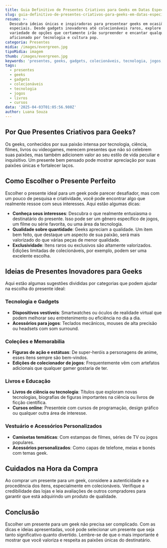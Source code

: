 ```yaml
---
title: Guia Definitivo de Presentes Criativos para Geeks em Datas Especiais
slug: guia-definitivo-de-presentes-criativos-para-geeks-em-datas-especiais
resumo: >-
  Descubra ideias únicas e inspiradoras para presentear geeks em ocasiões
  especiais. Desde gadgets inovadores até colecionáveis raros, explore uma
  variedade de opções que certamente irão surpreender e encantar qualquer
  aficionado por tecnologia e cultura pop.
categoria: Presentes
midia: /images/evergreen.jpg
tipoMidia: imagem
thumb: /images/evergreen.jpg
keywords: 'presentes, geeks, gadgets, colecionáveis, tecnologia, jogos, livros, cursos'
tags:
  - presentes
  - geeks
  - gadgets
  - colecionáveis
  - tecnologia
  - jogos
  - livros
  - cursos
data: '2025-04-03T01:05:56.980Z'
author: Luana Souza
---
```


## Por Que Presentes Criativos para Geeks?

Os geeks, conhecidos por sua paixão intensa por tecnologia, ciência, filmes, livros ou videogames, merecem presentes que não só celebrem suas paixões, mas também adicionem valor ao seu estilo de vida peculiar e inquisitivo. Um presente bem pensado pode mostrar apreciação por suas paixões únicas e fortalecer laços.

## Como Escolher o Presente Perfeito

Escolher o presente ideal para um geek pode parecer desafiador, mas com um pouco de pesquisa e criatividade, você pode encontrar algo que realmente ressoe com seus interesses. Aqui estão algumas dicas:

- **Conheça seus interesses**: Descubra o que realmente entusiasma o destinatário do presente. Isso pode ser um gênero específico de jogos, um filme ou série favorita, ou uma área da tecnologia.
- **Qualidade sobre quantidade**: Geeks apreciam a qualidade. Um item bem feito, que destaque um aspecto de sua paixão, será mais valorizado do que várias peças de menor qualidade.
- **Exclusividade**: Itens raros ou exclusivos são altamente valorizados. Edições limitadas de colecionáveis, por exemplo, podem ser uma excelente escolha.

## Ideias de Presentes Inovadores para Geeks

Aqui estão algumas sugestões divididas por categorias que podem ajudar na escolha do presente ideal:

### Tecnologia e Gadgets

- **Dispositivos vestíveis**: Smartwatches ou óculos de realidade virtual que podem melhorar seu entretenimento ou eficiência no dia a dia.
- **Acessórios para jogos**: Teclados mecânicos, mouses de alta precisão ou headsets com som surround.

### Coleções e Memorabilia

- **Figuras de ação e estátuas**: De super-heróis a personagens de anime, esses itens sempre são bem-vindos.
- **Edições de colecionador de jogos**: Frequentemente vêm com artefatos adicionais que qualquer gamer gostaria de ter.

### Livros e Educação

- **Livros de ciência ou tecnologia**: Títulos que exploram novas tecnologias, biografias de figuras importantes na ciência ou livros de ficção científica.
- **Cursos online**: Presenteie com cursos de programação, design gráfico ou qualquer outra área de interesse.

### Vestuário e Acessórios Personalizados

- **Camisetas temáticas**: Com estampas de filmes, séries de TV ou jogos populares.
- **Acessórios personalizados**: Como capas de telefone, meias e bonés com temas geek.

## Cuidados na Hora da Compra

Ao comprar um presente para um geek, considere a autenticidade e a procedência dos itens, especialmente em colecionáveis. Verifique a credibilidade das lojas e leia avaliações de outros compradores para garantir que está adquirindo um produto de qualidade.

## Conclusão

Escolher um presente para um geek não precisa ser complicado. Com as dicas e ideias apresentadas, você pode selecionar um presente que seja tanto significativo quanto divertido. Lembre-se de que o mais importante é mostrar que você valoriza e respeita as paixões únicas do destinatário.
